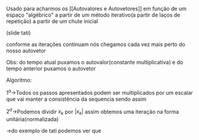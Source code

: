 
  Usado para acharmos os [[Autovalores e Autovetores]] em função de um espaço "algébrico"
a partir de um método iterativo(a partir de laços de repetição) a partir de um chute inicial

(slide tati)

conforme as iterações continuam nós chegamos cada vez mais perto do nosso autovetor


Obs: do tempo atual puxamos o autovalor(constante multiplicativa) e do tempo anterior puxamos o autovetor

Algoritmo:

$1^a$->Todos os passos apresentados podem ser multiplicados por um escalar que vai manter a consistência da sequencia sendo assim 

$2^a$->Podemos dividir $x_k$ por $|x_k|$ assim obtemos uma iteração na forma unitária(normalizada)

->do exemplo de tati podemos ver que 

